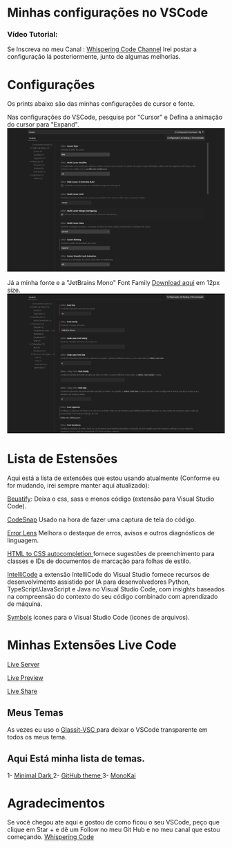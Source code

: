 # Minhas configurações no VSCode

### Vídeo Tutorial:
Se Inscreva no meu Canal : <a href="https://www.youtube.com/@Whisperingcode"> Whispering Code Channel</a> Irei postar a configuração lá posteriormente, junto de algumas melhorias.

# Configurações
Os prints abaixo são das minhas configurações de cursor e fonte.

Nas configurações do VSCode, pesquise por "Cursor" e Defina a animação do cursor para "Expand".
![Alt text](Screenshot_1.png)

Já a minha fonte e a "JetBrains Mono" Font Family <a href="https://www.jetbrains.com/pt-br/"> Download aqui</a> em 12px size.
![Alt text](Screenshot_2.png)

# Lista de Estensões

Aqui está a lista de extensões que estou usando atualmente (Conforme eu for mudando, irei sempre manter aqui atualizado):

<a href="https://github.com/mike7515/code-beautifier"> Beuatify</a>: Deixa o css, sass e menos código (extensão para Visual Studio Code).

<a href="https://github.com/kufii/CodeSnap"> CodeSnap</a> Usado na hora de fazer uma captura de tela do código.

<a href="https://github.com/usernamehw/vscode-error-lens"> Error Lens</a> Melhora o destaque de erros, avisos e outros diagnósticos de linguagem.

<a href="https://github.com/solnurkarim/HTML-to-CSS-autocompletion"> HTML to CSS autocompletion </a> fornece sugestões de preenchimento para classes e IDs de documentos de marcação para folhas de estilo.

<a href="https://github.com/MicrosoftDocs/intellicode"> IntelliCode</a> a extensão IntelliCode do Visual Studio fornece recursos de desenvolvimento assistido por IA para desenvolvedores Python, TypeScript/JavaScript e Java no Visual Studio Code, com insights baseados na compreensão do contexto do seu código combinado com aprendizado de máquina.

<a href="https://github.com/miguelsolorio/vscode-symbols"> Symbols</a> ícones para o Visual Studio Code (ícones de arquivos).

# Minhas Extensões Live Code

<a href="https://github.com/ritwickdey/vscode-live-server"> Live Server</a>

<a href="https://github.com/microsoft/vscode-livepreview"> Live Preview</a>

<a href="https://github.com/microsoft/live-share"> Live Share</a>

## Meus Temas

As vezes eu uso o <a href="https://github.com/hikarin522/GlassIt-VSC"> Glassit-VSC </a> para deixar o VSCode transparente em todos os meus tema.

## Aqui Está minha lista de temas.

1- <a href="https://github.com/sadra1f/minimal-dark-vscode-theme"> Minimal Dark </a> 
2- <a href="https://github.com/primer/github-vscode-theme"> GitHub theme </a> 
3- <a href="https://github.com/Monokai/monokai-pro-vscode"> MonoKai</a> 

# Agradecimentos

Se você chegou ate aqui e gostou de como ficou o seu VSCode, peço que clique em Star + e dê um Follow no meu Git Hub e no meu canal que estou começando. <a href="https://www.youtube.com/@Whisperingcode"> Whispering Code</a> 
